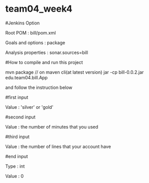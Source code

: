 # team04_week4


#Jenkins Option


Root POM : bill/pom.xml

Goals and options : package

Analysis properties : sonar.sources=bill

#How to compile and run this project

mvn package // on maven cli(at latest version)
jar -cp bill-0.0.2.jar edu.team04.bill.App

and follow the instruction below 

#first input

Value : 'silver' or 'gold'

#second input

Value : the number of minutes that you used

#third input

Value : the number of lines that your account have

#end input

Type : int

Value : 0
